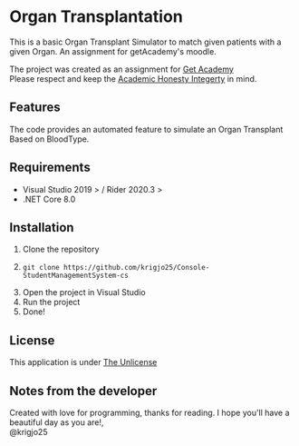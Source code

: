 # Organ Transplantation

This is a basic Organ Transplant Simulator to match given patients
with a given Organ. An assignment for getAcademy's moodle.

The project was created as an assignment for [Get Academy](https://getacademy.no)<br>
Please respect and keep the [Academic Honesty Integerty](https://ctl.columbia.edu/resources-and-technology/resources/academic-integrity/) in mind.

## Features
The code provides an automated feature to simulate an
Organ Transplant Based on BloodType.

## Requirements
- Visual Studio 2019 > / Rider 2020.3 >
- .NET Core 8.0

## Installation
1. Clone the repository
2. ```shell script
   git clone https://github.com/krigjo25/Console-StudentManagementSystem-cs
   ```
3. Open the project in Visual Studio
4. Run the project
5. Done!

## License
This application is under [The Unlicense](./LICENCE)

## Notes from the developer
Created with love for programming, thanks for reading.
I hope you'll have a beautiful day as you are!,<br>
@krigjo25
